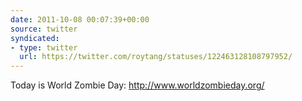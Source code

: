 ```yaml
---
date: 2011-10-08 00:07:39+00:00
source: twitter
syndicated:
- type: twitter
  url: https://twitter.com/roytang/statuses/122463128108797952/
---
```


Today is World Zombie Day: http://www.worldzombieday.org/